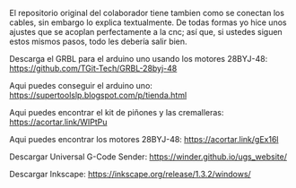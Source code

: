 El repositorio original del colaborador tiene tambien como se conectan los cables, sin embargo lo explica textualmente.
De todas formas yo hice unos ajustes que se acoplan perfectamente a la cnc; así que, si ustedes siguen estos mismos pasos,
todo les debería salir bien.

Descarga el GRBL para el arduino uno usando los motores 28BYJ-48: https://github.com/TGit-Tech/GRBL-28byj-48

Aqui puedes conseguir el arduino uno: https://supertoolslp.blogspot.com/p/tienda.html

Aqui puedes encontrar el kit de piñones y las cremalleras: https://acortar.link/WIPtPu

Aqui puedes encontrar los motores 28BYJ-48: https://acortar.link/gEx16l

Descargar Universal G-Code Sender: https://winder.github.io/ugs_website/

Descargar Inkscape: https://inkscape.org/release/1.3.2/windows/
